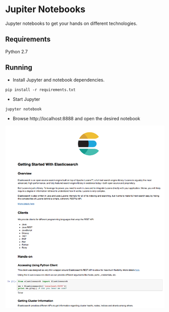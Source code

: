 # Jupiter Notebooks

Jupyter notebooks to get your hands on different technologies.


## Requirements

Python 2.7


## Running

* Install Jupyter and notebook dependencies.
```
pip install -r requirements.txt
```

* Start Jupyter
```
jupyter notebook
```

* Browse http://localhost:8888 and open the desired notebook

![getting-started-with-es](https://raw.githubusercontent.com/mcascallares/jupiter/master/screenshots/getting-started-with-es.png "Getting Started With Elasticsearch")
